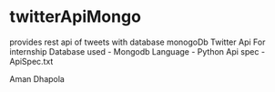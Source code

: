 # twitterApiMongo
provides rest api of tweets with database monogoDb
Twitter Api For internship
Database used - Mongodb
Language - Python
Api spec - ApiSpec.txt 

Aman Dhapola

